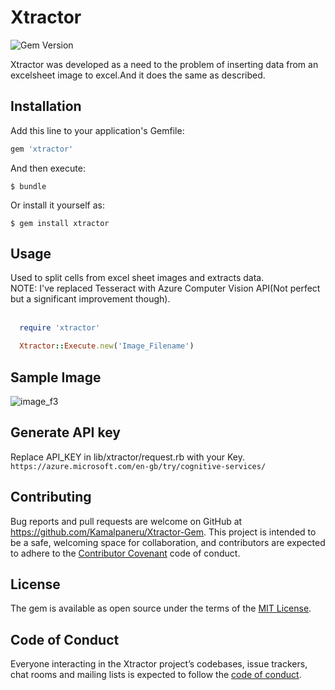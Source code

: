 # Xtractor
<img src="https://badge.fury.io/rb/xtractor.svg" alt="Gem Version" />

Xtractor was developed as a need to the problem of inserting data from an excelsheet image to excel.And it does the same as described.

## Installation

Add this line to your application's Gemfile:

```ruby
gem 'xtractor'
```

And then execute:

    $ bundle

Or install it yourself as:

    $ gem install xtractor

## Usage

Used to split cells from excel sheet images and extracts data. <br>
  NOTE: I've replaced Tesseract with Azure Computer Vision API(Not perfect but a significant improvement though).<br> <br>

  ```ruby
    require 'xtractor'

    Xtractor::Execute.new('Image_Filename')

  ```
## Sample Image

![image_f3](https://user-images.githubusercontent.com/13826932/31273813-03dde45a-aab0-11e7-942f-c77202f996d1.jpg)

## Generate API key 
  Replace API_KEY in lib/xtractor/request.rb with your Key.<br>
    ```https://azure.microsoft.com/en-gb/try/cognitive-services/ ```

## Contributing

Bug reports and pull requests are welcome on GitHub at https://github.com/Kamalpaneru/Xtractor-Gem. This project is intended to be a safe, welcoming space for collaboration, and contributors are expected to adhere to the [Contributor Covenant](http://contributor-covenant.org) code of conduct.

## License

The gem is available as open source under the terms of the [MIT License](http://opensource.org/licenses/MIT).

## Code of Conduct

Everyone interacting in the Xtractor project’s codebases, issue trackers, chat rooms and mailing lists is expected to follow the [code of conduct](https://github.com/Kamalpaneru/Xtractor-Gem/blob/master/CODE_OF_CONDUCT.md).
